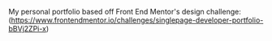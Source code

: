 My personal portfolio based off Front End Mentor's design challenge: (https://www.frontendmentor.io/challenges/singlepage-developer-portfolio-bBVj2ZPi-x)